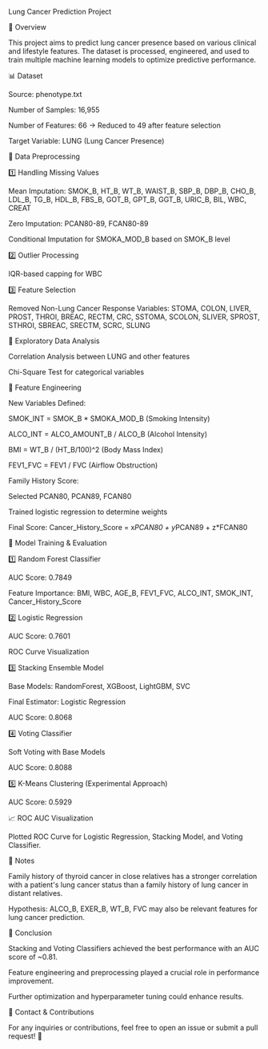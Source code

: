 Lung Cancer Prediction Project

📌 Overview

This project aims to predict lung cancer presence based on various clinical and lifestyle features. The dataset is processed, engineered, and used to train multiple machine learning models to optimize predictive performance.

📊 Dataset

Source: phenotype.txt

Number of Samples: 16,955

Number of Features: 66 → Reduced to 49 after feature selection

Target Variable: LUNG (Lung Cancer Presence)

🔹 Data Preprocessing

1️⃣ Handling Missing Values

Mean Imputation: SMOK_B, HT_B, WT_B, WAIST_B, SBP_B, DBP_B, CHO_B, LDL_B, TG_B, HDL_B, FBS_B, GOT_B, GPT_B, GGT_B, URIC_B, BIL, WBC, CREAT

Zero Imputation: PCAN80-89, FCAN80-89

Conditional Imputation for SMOKA_MOD_B based on SMOK_B level

2️⃣ Outlier Processing

IQR-based capping for WBC

3️⃣ Feature Selection

Removed Non-Lung Cancer Response Variables: STOMA, COLON, LIVER, PROST, THROI, BREAC, RECTM, CRC, SSTOMA, SCOLON, SLIVER, SPROST, STHROI, SBREAC, SRECTM, SCRC, SLUNG

🔹 Exploratory Data Analysis

Correlation Analysis between LUNG and other features

Chi-Square Test for categorical variables

🔹 Feature Engineering

New Variables Defined:

SMOK_INT = SMOK_B * SMOKA_MOD_B (Smoking Intensity)

ALCO_INT = ALCO_AMOUNT_B / ALCO_B (Alcohol Intensity)

BMI = WT_B / (HT_B/100)^2 (Body Mass Index)

FEV1_FVC = FEV1 / FVC (Airflow Obstruction)

Family History Score:

Selected PCAN80, PCAN89, FCAN80

Trained logistic regression to determine weights

Final Score: Cancer_History_Score = x*PCAN80 + y*PCAN89 + z*FCAN80

🔹 Model Training & Evaluation

1️⃣ Random Forest Classifier

AUC Score: 0.7849

Feature Importance: BMI, WBC, AGE_B, FEV1_FVC, ALCO_INT, SMOK_INT, Cancer_History_Score

2️⃣ Logistic Regression

AUC Score: 0.7601

ROC Curve Visualization

3️⃣ Stacking Ensemble Model

Base Models: RandomForest, XGBoost, LightGBM, SVC

Final Estimator: Logistic Regression

AUC Score: 0.8068

4️⃣ Voting Classifier

Soft Voting with Base Models

AUC Score: 0.8088

5️⃣ K-Means Clustering (Experimental Approach)

AUC Score: 0.5929

📈 ROC AUC Visualization

Plotted ROC Curve for Logistic Regression, Stacking Model, and Voting Classifier.

📝 Notes

Family history of thyroid cancer in close relatives has a stronger correlation with a patient's lung cancer status than a family history of lung cancer in distant relatives.

Hypothesis: ALCO_B, EXER_B, WT_B, FVC may also be relevant features for lung cancer prediction.

🚀 Conclusion

Stacking and Voting Classifiers achieved the best performance with an AUC score of ~0.81.

Feature engineering and preprocessing played a crucial role in performance improvement.

Further optimization and hyperparameter tuning could enhance results.

🔗 Contact & Contributions

For any inquiries or contributions, feel free to open an issue or submit a pull request! 🎯

